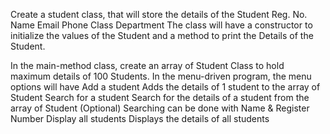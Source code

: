 Create a student class, that will store the details of the Student
Reg. No.
Name
Email
Phone
Class
Department
The class will have a constructor to initialize the values of the Student and a method to print the Details of the Student.

In the main-method class, create an array of Student Class to hold maximum details of 100 Students.
In the menu-driven program, the menu options will have
Add a student
Adds the details of 1 student to the array of Student
Search for a student
Search for the details of a student from the array of Student
(Optional) Searching can be done with Name & Register Number
Display all students
Displays the details of all students